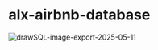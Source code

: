 # alx-airbnb-database

![drawSQL-image-export-2025-05-11](https://github.com/user-attachments/assets/554f2aa5-f11b-460a-bc26-2ac00aebd8b7)
